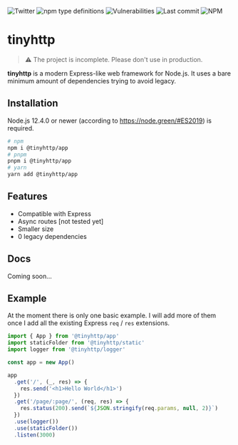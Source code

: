 ![Twitter](https://img.shields.io/twitter/follow/v1rtl.svg?label=sub%20to%20twitter&style=flat-square) ![npm type definitions](https://img.shields.io/npm/types/@tinyhttp/app?style=flat-square)
![Vulnerabilities](https://img.shields.io/snyk/vulnerabilities/npm/body-parsec.svg?style=flat-square)
![Last commit](https://img.shields.io/github/last-commit/talentlessguy/tinyhttp.svg?style=flat-square) ![NPM](https://img.shields.io/npm/l/@tinyhttp/app?style=flat-square)

# tinyhttp

> ⚠ The project is incomplete. Please don't use in production.

**tinyhttp** is a modern Express-like web framework for Node.js. It uses a bare minimum amount of dependencies trying to avoid legacy.

## Installation

Node.js 12.4.0 or newer (according to https://node.green/#ES2019) is required.

```sh
# npm
npm i @tinyhttp/app
# pnpm
pnpm i @tinyhttp/app
# yarn
yarn add @tinyhttp/app
```

## Features

- Compatible with Express
- Async routes [not tested yet]
- Smaller size
- 0 legacy dependencies

## Docs

Coming soon...

## Example

At the moment there is only one basic example. I will add more of them once I add all the existing Express `req` / `res` extensions.

```ts
import { App } from '@tinyhttp/app'
import staticFolder from '@tinyhttp/static'
import logger from '@tinyhttp/logger'

const app = new App()

app
  .get('/', (_, res) => {
    res.send('<h1>Hello World</h1>')
  })
  .get('/page/:page/', (req, res) => {
    res.status(200).send(`${JSON.stringify(req.params, null, 2)}`)
  })
  .use(logger())
  .use(staticFolder())
  .listen(3000)
```

